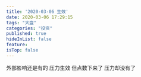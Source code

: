 ```yaml
---
title: '2020-03-06 生效'
date: 2020-03-06 17:29:15
tags: "大盘"
categories: "投资"
published: true
hideInList: false
feature: 
isTop: false
---
```

外部影响还是有的
压力生效
但点数下来了
压力却没有了
<!-- more -->
